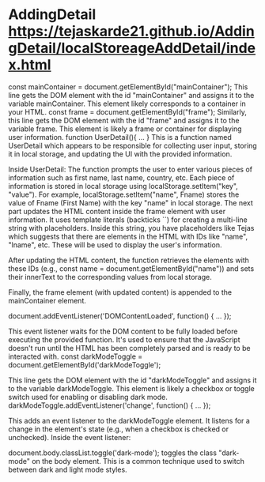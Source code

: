 # AddingDetail  https://tejaskarde21.github.io/AddingDetail/localStoreageAddDetail/index.html

const mainContainer = document.getElementById("mainContainer");
This line gets the DOM element with the id "mainContainer" and assigns it to 
the variable mainContainer. This element likely corresponds to a container in your HTML.
const frame = document.getElementById("frame");
Similarly, this line gets the DOM element with the id "frame" and assigns it
to the variable frame. This element is likely a frame or container for displaying user information.
function UserDetail(){ ... }
This is a function named UserDetail which appears to be responsible for collecting user input,
storing it in local storage, and updating the UI with the provided information.

Inside UserDetail:
The function prompts the user to enter various pieces of information such as first name, last name, country, etc.
Each piece of information is stored in local storage using localStorage.setItem("key", "value"). For example, 
localStorage.setItem("name", Fname) stores the value of Fname (First Name) with the key "name" in local storage.
The next part updates the HTML content inside the frame element with user information.
It uses template literals (backticks ``) for creating a multi-line string with placeholders.
Inside this string, you have placeholders like <span id="name">Tejas</span> which suggests that 
there are elements in the HTML with IDs like "name", "lname", etc. These will be used to display the user's information.

After updating the HTML content, the function retrieves the elements with these IDs 
(e.g., const name = document.getElementById("name")) and sets their innerText to the corresponding values from local storage.

Finally, the frame element (with updated content) is appended to the mainContainer element.

document.addEventListener('DOMContentLoaded', function() { ... });

This event listener waits for the DOM content to be fully loaded before executing the provided function. 
It's used to ensure that the JavaScript doesn't run until the HTML has been completely parsed and is ready to be interacted with.
const darkModeToggle = document.getElementById('darkModeToggle');

This line gets the DOM element with the id "darkModeToggle" and assigns it to the
variable darkModeToggle. This element is likely a checkbox or toggle switch used for enabling or disabling dark mode.
darkModeToggle.addEventListener('change', function() { ... });

This adds an event listener to the darkModeToggle element. It listens for a change
in the element's state (e.g., when a checkbox is checked or unchecked).
Inside the event listener:

document.body.classList.toggle('dark-mode'); toggles the class "dark-mode" on the body element. 
This is a common technique used to switch between dark and light mode styles.
